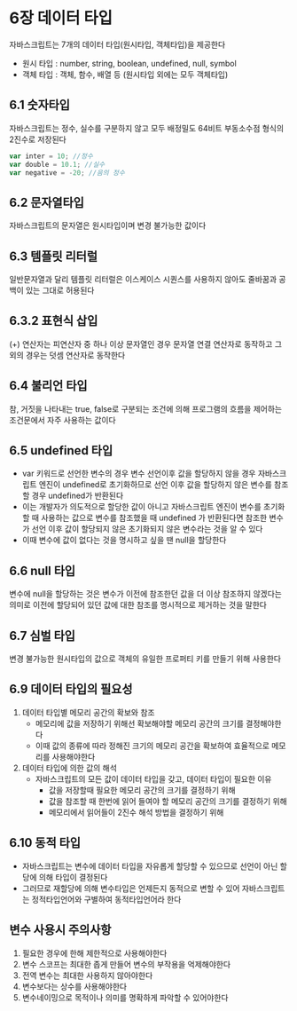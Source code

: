 # 6장 데이터 타입

자바스크립트는 7개의 데이터 타입(원시타입, 객체타입)을 제공한다

- 원시 타입 :  number, string, boolean, undefined, null, symbol
- 객체 타입 : 객체, 함수, 배열 등 (원시타입 외에는 모두 객체타입)


## 6.1 숫자타입

자바스크립트는 정수, 실수를 구분하지 않고 모두 배정밀도 64비트 부동소수점 형식의 2진수로 저장된다

```js
var inter = 10; //정수
var double = 10.1; //실수
var negative = -20; //음의 정수
```

## 6.2 문자열타입

자바스크립트의 문자열은 원시타입이며 변경 불가능한 값이다


## 6.3 템플릿 리터럴

일반문자열과 달리 템플릿 리터럴은 이스케이스 시퀀스를 사용하지 않아도 줄바꿈과 공백이 있는 그대로 허용된다


## 6.3.2 표현식 삽입

(+) 연산자는 피연산자 중 하나 이상 문자열인 경우 문자열 연결 연산자로 동작하고 그 외의 경우는 덧셈 연산자로 동작한다

## 6.4 불리언 타입

참, 거짓을 나타내는 true, false로 구분되는 조건에 의해 프로그램의 흐름을 제어하는 조건문에서 자주 사용하는 값이다


## 6.5 undefined 타입

- var 키워드로 선언한 변수의 경우 변수 선언이후 값을 할당하지 않을 경우 자바스크립트 엔진이 undefined로 초기화하므로 선언 이후 값을 할당하지 않은 변수를 참조할 경우 undefined가 반환된다
- 이는 개발자가 의도적으로 할당한 값이 아니고 자바스크립트 엔진이 변수를 초기화할 때 사용하는 값으로 변수를 참조했을 때 undefined 가 반환된다면 참조한 변수가 선언 이후 값이 할당되지 않은 초기화되지 않은 변수라는 것을 알 수 있다
- 이때 변수에 값이 없다는 것을 명시하고 싶을 땐 null을 할당한다

## 6.6 null 타입

변수에 null을 할당하는 것은 변수가 이전에 참조한던 값을 더 이상 참조하지 않겠다는 의미로 이전에 할당되어 있던 값에 대한 참조를 명시적으로 제거하는 것을 말한다

## 6.7 심벌 타입

변경 불가능한 원시타입의 값으로 객체의 유일한 프로퍼티 키를 만들기 위해 사용한다


## 6.9 데이터 타입의 필요성

1. 데이터 타입별 메모리 공간의 확보와 참조
   - 메모리에 값을 저장하기 위해선 확보해야할 메모리 공간의 크기를 결정해야한다
   - 이때 값의 종류에 따라 정해진 크기의 메모리 공간을 확보하여 효율적으로 메모리를 사용해야한다
2. 데이터 타입에 의한 값의 해석
   - 자바스크립트의 모든 값이 데이터 타입을 갖고, 데이터 타입이 필요한 이유
     - 값을 저장할때 필요한 메모리 공간의 크기를 결정하기 위해
     - 값을 참조할 때 한번에 읽어 들여야 할 메모리 공간의 크기를 결정하기 위해
     - 메모리에서 읽어들이 2진수 해석 방법을 결정하기 위해

## 6.10 동적 타입

- 자바스크립트는 변수에 데이터 타입을 자유롭게 할당할 수 있으므로 선언이 아닌 할당에 의해 타입이 결정된다
- 그러므로 재할당에 의해 변수타입은 언제든지 동적으로 변할 수 있어 자바스크립트는 정적타입언어와 구별하여 동적타입언어라 한다

## 변수 사용시 주의사항

1. 필요한 경우에 한해 제한적으로 사용해야한다
2. 변수 스코프는 최대한 좁게 만들어 변수의 부작용을 억제해야한다
3. 전역 변수는 최대한 사용하지 않아야한다
4. 변수보다는 상수를 사용해야한다
5. 변수네이밍으로 목적이나 의미를 명확하게 파악할 수 있어야한다